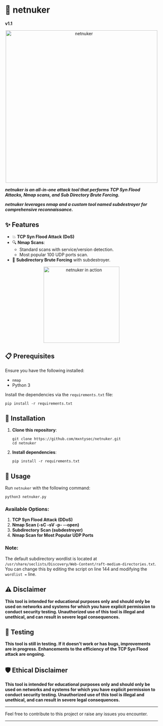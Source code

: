 # 🚀 netnuker

**v1.1**

<p align="center"><img src="https://github.com/mxntysec/netnuker/assets/166342298/fb04acd3-a48e-4c8b-b69d-099d2067752b)" width="500px" alt="netnuker"></p> 

***netnuker is an all-in-one attack tool that performs TCP Syn Flood Attacks, Nmap scans, and Sub Directory Brute Forcing.***

***netnuker leverages nmap and a custom tool named subdestroyer for comprehensive reconnaissance.***

## ✨ Features

- 💥 **TCP Syn Flood Attack (DoS)**
- 🔍 **Nmap Scans**:
  - Standard scans with service/version detection.
  - Most popular 100 UDP ports scan.
- 🔎 **Subdirectory Brute Forcing** with subdestroyer.

<p align="center"><img src="https://github.com/mxntysec/netnuker/assets/166342298/95166b4b-4497-4a48-98a0-34a5064fd5a8" width="250px" alt="netnuker in action"></p>

## 📋 Prerequisites

Ensure you have the following installed:

- `nmap`
- Python 3

Install the dependencies via the `requirements.txt` file:
```
pip install -r requirements.txt
```

## 🔧 Installation

1. **Clone this repository**:
   ```
   git clone https://github.com/mxntysec/netnuker.git
   cd netnuker
   ```

2. **Install dependencies**:
   ```
   pip install -r requirements.txt
   ```

## 🚀 Usage

Run `netnuker` with the following command:
```
python3 netnuker.py
```

### Available Options:

1. **TCP Syn Flood Attack (DDoS)**
2. **Nmap Scan (-sC -sV -p- --open)**
3. **Subdirectory Scan (subdestroyer)**
4. **Nmap Scan for Most Popular UDP Ports**

### Note:

The default subdirectory wordlist is located at `/usr/share/seclists/Discovery/Web-Content/raft-medium-directories.txt`. You can change this by editing the script on line 144 and modifying the `wordlist =` line.

## ⚠️ Disclaimer

**This tool is intended for educational purposes only and should only be used on networks and systems for which you have explicit permission to conduct security testing. Unauthorized use of this tool is illegal and unethical, and can result in severe legal consequences.**

## 🧪 Testing

**This tool is still in testing. If it doesn't work or has bugs, improvements are in progress. Enhancements to the efficiency of the TCP Syn Flood attack are ongoing.**

## 🛡️ Ethical Disclaimer

**This tool is intended for educational purposes only and should only be used on networks and systems for which you have explicit permission to conduct security testing. Unauthorized use of this tool is illegal and unethical, and can result in severe legal consequences.**

---

Feel free to contribute to this project or raise any issues you encounter.

---

